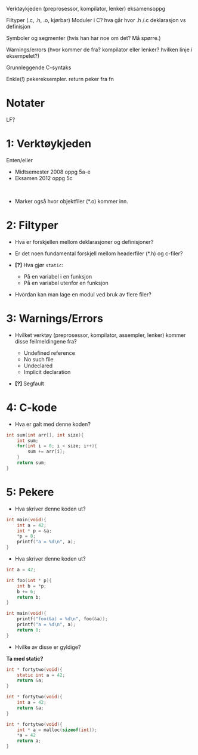 ﻿Verktøykjeden (preprosessor, kompilator, lenker)
    eksamensoppg

Filtyper (.c, .h, .o, kjørbar)
    Moduler i C?
        hva går hvor .h /.c
        deklarasjon vs definisjon

Symboler og segmenter (hvis han har noe om det? Må spørre.)

Warnings/errors (hvor kommer de fra? kompilator eller lenker? hvilken linje i eksempelet?)

Grunnleggende C-syntaks

Enkle(!) pekereksempler.
    return peker fra fn
    

    
Notater
=======

LF?
    
    
1: Verktøykjeden
================
Enten/eller
 - Midtsemester 2008 oppg 5a-e
 - Eksamen 2012 oppg 5c

<br>

 - Marker også hvor objektfiler (*.o) kommer inn.

 
2: Filtyper
===========

 
 - Hva er forskjellen mellom deklarasjoner og definisjoner?
 
 - Er det noen fundamental forskjell mellom headerfiler (*.h) og c-filer?
 
 - **[?]** Hva gjør `static`:
   - På en variabel i en funksjon
   - På en variabel utenfor en funksjon
   
 - Hvordan kan man lage en modul ved bruk av flere filer?
 
3: Warnings/Errors
==================

 - Hvilket verktøy (preprosessor, kompilator, assempler, lenker) kommer disse feilmeldingene fra?
   - Undefined reference
   - No such file
   - Undeclared
   - Implicit declaration
   
 - **[?]** Segfault

 
4: C-kode
=========

 - Hva er galt med denne koden?

```C
int sum(int arr[], int size){
    int sum;
    for(int i = 0; i < size; i++){
        sum += arr[i];
    }
    return sum;
}
```

5: Pekere
=========

 - Hva skriver denne koden ut?
 
```C
int main(void){
    int a = 42;
    int * p = &a;
    *p = 8;
    printf("a = %d\n", a);
}
```

 - Hva skriver denne koden ut?

```C
int a = 42;

int foo(int * p){
    int b = *p;
    b += 6;
    return b;
}

int main(void){
    printf("foo(&a) = %d\n", foo(&a));
    printf("a = %d\n", a);
    return 0;
}
```




 - Hvilke av disse er gyldige?

**Ta med static?**
```C
int * fortytwo(void){
    static int a = 42;
    return &a;
}
```
```C
int * fortytwo(void){
    int a = 42;
    return &a;
}
```
```C
int * fortytwo(void){
    int * a = malloc(sizeof(int));
    *a = 42
    return a;
}
```
 
